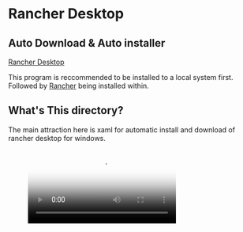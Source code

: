 # Rancher Desktop 

## Auto Download & Auto installer

[Rancher Desktop](https://docs.rancherdesktop.io/)

This program is reccommended to be installed to a local system first. Followed by [Rancher](https://www.rancher.com/quick-start) being installed within.

## What's This directory? 
The main attraction here is xaml for automatic install and download of rancher desktop for windows. 

<figure class="video_container">
  <video controls="true" allowfullscreen="true" poster="path/to/poster_image.png">
    <source src="C:\Users\amaxj\OneDrive\Documents\UiPath\DesktopRancherDeployer\RancherDesktopInstaller.mp4" type="video/mp4">
    <source src="path/to/video.ogg" type="video/ogg">
    <source src="path/to/video.webm" type="video/webm">
  </video>
</figure>